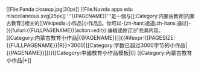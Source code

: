 <div class="notice metadata" id="stub" style="font-size: small;">
[[File:Panda closeup.jpg|30px]]&nbsp;[[File:Nuvola apps edu miscellaneous.svg|25px]]&nbsp;'''{{PAGENAME}}'''是一個与[[:Category:内蒙古教育|内蒙古教育]]相关的[[Wikipedia:小作品|小作品]]。你可以-{zh-hant:透過;zh-hans:通过}-<span class="plainlinks">[{{fullurl:{{FULLPAGENAME}}|action=edit}} 编辑或修订]</span>扩充其内容。</div><includeonly>[[Category:内蒙古教育小作品|{{PAGENAME}}]]{{#ifexpr:{{PAGESIZE:{{FULLPAGENAME}}|R}}>3000|[[Category:字数已超过3000字节的小作品|{{PAGENAME}}]]}}</includeonly><noinclude>[[Category:中國教育小作品模板|I]]
[[Category:內蒙古教育小作品|*]]</noinclude>